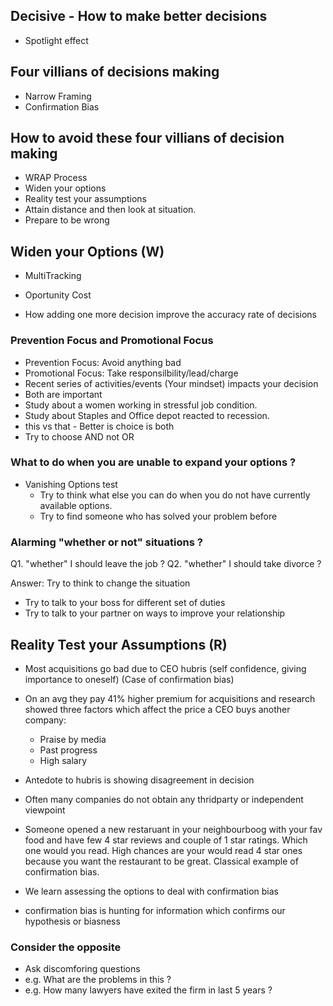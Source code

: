 Decisive - How to make better decisions
---------------------------------------

- Spotlight effect

## Four villians of decisions making
- Narrow Framing
- Confirmation Bias

## How to avoid these four villians of decision making
- WRAP Process
- Widen your options
- Reality test your assumptions
- Attain distance and then look at situation. 
- Prepare to be wrong

## Widen your Options (W)
- MultiTracking

- Oportunity Cost
- How adding one more decision improve the accuracy rate of decisions

### Prevention Focus and Promotional Focus
- Prevention Focus: Avoid anything bad
- Promotional Focus: Take responsilbility/lead/charge
- Recent series of activities/events (Your mindset) impacts your decision
- Both are important
- Study about a women working in stressful job condition.
- Study about Staples and Office depot reacted to recession.
- this vs that - Better is choice is both
- Try to choose AND not OR

### What to do when you are unable to expand your options ?
- Vanishing Options test
	- Try to think what else you can do when you do not have currently available options.
	- Try to find someone who has solved your problem before

### Alarming "whether or not" situations ?

Q1. "whether" I should leave the job ?
Q2. "whether" I should take divorce ?

Answer: Try to think to change the situation
- Try to talk to your boss for different set of duties
- Try to talk to your partner on ways to improve your relationship

## Reality Test your Assumptions (R)
- Most acquisitions go bad due to CEO hubris (self confidence, giving importance to oneself) (Case of confirmation bias)
- On an avg they pay 41% higher premium for acquisitions and research showed three factors which affect the price a CEO buys another company:
	- Praise by media
	- Past progress
	- High salary
- Antedote to hubris is showing disagreement in decision
- Often many companies do not obtain any thridparty or independent viewpoint
- Someone opened a new restaruant in your neighbourboog with your fav food and have few 4 star reviews and couple of 1 star ratings. Which one would you read. High chances are your would read 4 star ones because you want the restaurant to be great. Classical example of confirmation bias.


- We learn assessing the options to deal with confirmation bias
- confirmation bias is hunting for information which confirms our hypothesis or biasness

### Consider the opposite
- Ask discomforing questions
- e.g. What are the problems in this ?
- e.g. How many lawyers have exited the firm in last 5 years ?
